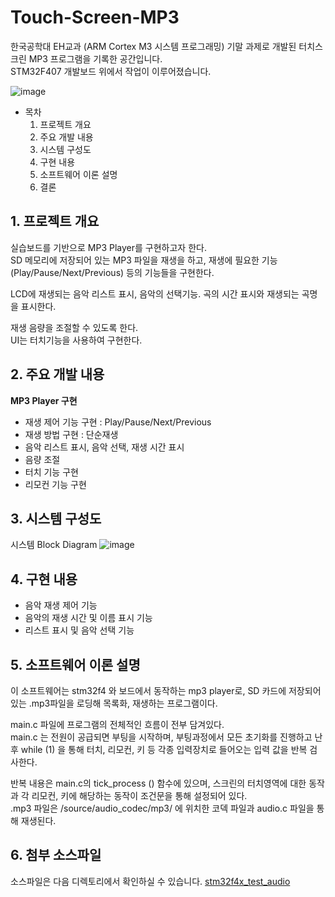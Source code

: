 # Touch-Screen-MP3
한국공학대 EH교과 (ARM Cortex M3 시스템 프로그래밍) 기말 과제로 개발된 터치스크린 MP3 프로그램을 기록한 공간입니다.   
STM32F407 개발보드 위에서 작업이 이루어졌습니다.

![image](https://github.com/user-attachments/assets/549fc051-dff9-409e-8420-d8d9bc256a4f)

* 목차
  1. 프로젝트 개요
  2. 주요 개발 내용
  3. 시스템 구성도
  4. 구현 내용
  5. 소프트웨어 이론 설명
  6. 결론

## 1. 프로젝트 개요
실습보드를 기반으로 MP3 Player를 구현하고자 한다.   
SD 메모리에 저장되어 있는 MP3 파일을 재생을 하고, 재생에 필요한 기능(Play/Pause/Next/Previous) 등의 기능들을 구현한다.   
   
LCD에 재생되는 음악 리스트 표시, 음악의 선택기능. 곡의 시간 표시와 재생되는 곡명을 표시한다.   
   
재생 음량을 조절할 수 있도록 한다.   
UI는 터치기능을 사용하여 구현한다.   

## 2. 주요 개발 내용
**MP3 Player 구현**   
* 재생 제어 기능 구현 : Play/Pause/Next/Previous
* 재생 방법 구현 : 단순재생
* 음악 리스트 표시, 음악 선택, 재생 시간 표시
* 음량 조절
* 터치 기능 구현
* 리모컨 기능 구현

## 3. 시스템 구성도
시스템 Block Diagram
![image](https://github.com/user-attachments/assets/1ad8b167-71c6-411b-a97a-01b62d759110)

## 4. 구현 내용
* 음악 재생 제어 기능
* 음악의 재생 시간 및 이름 표시 기능
* 리스트 표시 및 음악 선택 기능

  
## 5. 소프트웨어 이론 설명
이 소프트웨어는 stm32f4 와 보드에서 동작하는 mp3 player로, SD 카드에 저장되어 있는 .mp3파일을 로딩해 목록화, 재생하는 프로그램이다.
   
main.c 파일에 프로그램의 전체적인 흐름이 전부 담겨있다.   
main.c 는 전원이 공급되면 부팅을 시작하며, 부팅과정에서 모든 초기화를 진행하고 난 후 while (1) 을 통해 터치, 리모컨, 키 등 각종 입력장치로 들어오는 입력 값을 반복 검사한다.   

반복 내용은 main.c의 tick_process () 함수에 있으며, 스크린의 터치영역에 대한 동작과 각 리모컨, 키에 해당하는 동작이 조건문을 통해 설정되어 있다.   
.mp3 파일은 /source/audio_codec/mp3/ 에 위치한 코덱 파일과 audio.c 파일을 통해 재생된다. 

## 6. 첨부 소스파일
소스파일은 다음 디렉토리에서 확인하실 수 있습니다.
[stm32f4x_test_audio](./stm32fx_test_audio)
